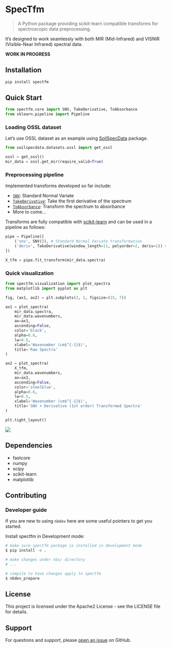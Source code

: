 # SpecTfm


<!-- WARNING: THIS FILE WAS AUTOGENERATED! DO NOT EDIT! -->

> A Python package providing scikit-learn compatible transforms for
> spectroscopic data preprocessing.

It’s designed to work seamlessly with both MIR (Mid-Infrared) and VISNIR
(Visible-Near Infrared) spectral data.

**WORK IN PROGRESS**

## Installation

``` bash
pip install spectfm
```

## Quick Start

``` python
from spectfm.core import SNV, TakeDerivative, ToAbsorbance
from sklearn.pipeline import Pipeline
```

### Loading OSSL dataset

Let’s use OSSL dataset as an example using
[SoilSpecData](https://fr.anckalbi.net/soilspecdata/) package.

``` python
from soilspecdata.datasets.ossl import get_ossl
```

``` python
ossl = get_ossl()
mir_data = ossl.get_mir(require_valid=True)
```

### Preprocessing pipeline

Implemented transforms developed so far include:

- [`SNV`](https://franckalbinet.github.io/spectfm/core.html#snv):
  Standard Normal Variate
- [`TakeDerivative`](https://franckalbinet.github.io/spectfm/core.html#takederivative):
  Take the first derivative of the spectrum
- [`ToAbsorbance`](https://franckalbinet.github.io/spectfm/core.html#toabsorbance):
  Transform the spectrum to absorbance
- More to come…

Transforms are fully compatible with
[scikit-learn](https://scikit-learn.org/stable/) and can be used in a
pipeline as follows:

``` python
pipe = Pipeline([
    ('snv', SNV()), # Standard Normal Variate transformation
    ('deriv', TakeDerivative(window_length=11, polyorder=2, deriv=1)) # First derivative
])

X_tfm = pipe.fit_transform(mir_data.spectra)
```

### Quick visualization

``` python
from spectfm.visualization import plot_spectra
from matplotlib import pyplot as plt
```

``` python
fig, (ax1, ax2) = plt.subplots(2, 1, figsize=(15, 7))

ax1 = plot_spectra(
    mir_data.spectra, 
    mir_data.wavenumbers,
    ax=ax1,
    ascending=False,
    color='black',
    alpha=0.6,
    lw=0.5,
    xlabel='Wavenumber (cm$^{-1}$)',
    title='Raw Spectra'
)

ax2 = plot_spectra(
    X_tfm,
    mir_data.wavenumbers,
    ax=ax2,
    ascending=False,
    color='steelblue',
    alpha=0.6,
    lw=0.5,
    xlabel='Wavenumber (cm$^{-1}$)',
    title='SNV + Derivative (1st order) Transformed Spectra'
)

plt.tight_layout()
```

![](index_files/figure-commonmark/cell-7-output-1.png)

## Dependencies

- fastcore
- numpy
- scipy
- scikit-learn
- matplotlib

## Contributing

### Developer guide

If you are new to using `nbdev` here are some useful pointers to get you
started.

Install spectfm in Development mode:

``` sh
# make sure spectfm package is installed in development mode
$ pip install -e .

# make changes under nbs/ directory
# ...

# compile to have changes apply to spectfm
$ nbdev_prepare
```

## License

This project is licensed under the Apache2 License - see the LICENSE
file for details.

## Support

For questions and support, please [open an
issue](https://github.com/franckalbinet/spectfm/issues) on GitHub.
